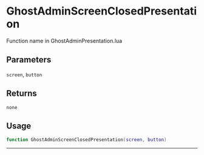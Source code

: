 # GhostAdminScreenClosedPresentation
Function name in GhostAdminPresentation.lua
## Parameters
`screen`, `button`
## Returns
`none`
## Usage
```lua
function GhostAdminScreenClosedPresentation(screen, button)
```
---
